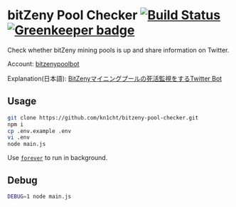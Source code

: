 # bitZeny Pool Checker [![Build Status](https://travis-ci.org/kn1cht/bitzeny-pool-checker.svg?branch=master)](https://travis-ci.org/kn1cht/bitzeny-pool-checker) [![Greenkeeper badge](https://badges.greenkeeper.io/kn1cht/bitzeny-pool-checker.svg)](https://greenkeeper.io/)
Check whether bitZeny mining pools is up and share information on Twitter.

Account: [bitzenypoolbot](https://twitter.com/bitzenypoolbot)

Explanation(日本語): [BitZenyマイニングプールの死活監視をするTwitter Bot](https://qiita.com/kn1cht/items/34eecc0d5728e350250d)

## Usage
```bash
git clone https://github.com/kn1cht/bitzeny-pool-checker.git
npm i
cp .env.example .env
vi .env
node main.js
```

Use [`forever`](https://github.com/foreverjs/forever) to run in background.

## Debug
```bash
DEBUG=1 node main.js
```

